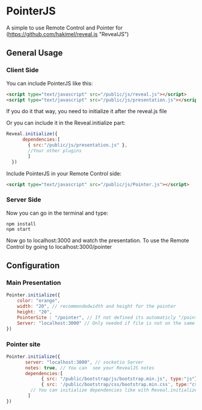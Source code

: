 # PointerJS

A simple to use Remote Control and Pointer for (https://github.com/hakimel/reveal.js "RevealJS")

## General Usage

### Client Side

You can include PointerJS like this:
```html
<script type="text/javascript" src="/public/js/reveal.js"></script>
<script type="text/javascript" src="/public/js/presentation.js"></script>
```
If you do it that way, you need to initialize it after the reveal.js file

Or you can include it in the Reveal.initialize part:
```javascript
Reveal.initialize({
      dependencies:[
        { src:"/public/js/presentation.js" },
        //Your other plugins
        ]
  })
```

Include PointerJS in your Remote Control side: 
```html
<script type="text/javascript" src="/public/js/Pointer.js"></script>
```

### Server Side

Now you can go in the terminal and type:
```shell
npm install
npm start
```
Now go to localhost:3000 and watch the presentation.
To use the Remote Control by going to localhost:3000/pointer

## Configuration
### Main Presentation
```javascript 
Pointer.initialize({
	color: "orange",
	width: "20", // recommendedwidth and height for the pointer
	height: "20", 
	PointerSite : "/pointer", // If not defined its automaticly "/pointer"
	Server: "localhost:3000" // Only needed if file is not on the same Server
})
```

### Pointer site
```javascript
Pointer.initialize({
       server: "localhost:3000", // socketio Server
       notes: true, // You can  see your RevealJS notes
       dependencies:[
             { src: "/public/bootstrap/js/bootstrap.min.js", type:"js"}, 
             { src: '/public/bootstrap/css/bootstrap.min.css', type:"css"}
	     // You can initialize dependencies like with Reveal.initialize
        ]
})
```

